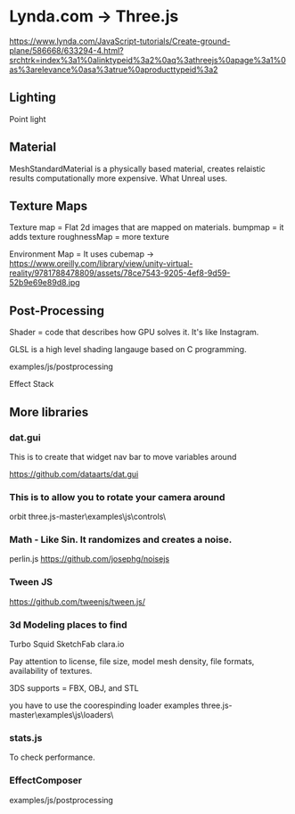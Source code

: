 # Lynda.com -> Three.js

https://www.lynda.com/JavaScript-tutorials/Create-ground-plane/586668/633294-4.html?srchtrk=index%3a1%0alinktypeid%3a2%0aq%3athreejs%0apage%3a1%0as%3arelevance%0asa%3atrue%0aproducttypeid%3a2

## Lighting

Point light

## Material

MeshStandardMaterial
is a physically based material, creates relaistic results
computationally more expensive.
What Unreal uses.

## Texture Maps

Texture map = Flat 2d images that are mapped on materials.
bumpmap = it adds texture
roughnessMap = more texture

Environment Map = It uses cubemap -> https://www.oreilly.com/library/view/unity-virtual-reality/9781788478809/assets/78ce7543-9205-4ef8-9d59-52b9e69e89d8.jpg

## Post-Processing

Shader = code that describes how GPU solves it. It's like Instagram.

GLSL is a high level shading langauge based on C programming.

examples/js/postprocessing

Effect Stack

## More libraries

### dat.gui

This is to create that widget nav bar to move variables around

https://github.com/dataarts/dat.gui

### This is to allow you to rotate your camera around

orbit
three.js-master\examples\js\controls\

### Math - Like Sin. It randomizes and creates a noise.

perlin.js
https://github.com/josephg/noisejs

### Tween JS

https://github.com/tweenjs/tween.js/

### 3d Modeling places to find

Turbo Squid
SketchFab
clara.io

Pay attention to license, file size, model mesh density, file formats, availability of textures.

3DS supports = FBX, OBJ, and STL

you have to use the coorespinding loader examples
three.js-master\examples\js\loaders\

### stats.js

To check performance.

### EffectComposer

examples/js/postprocessing
